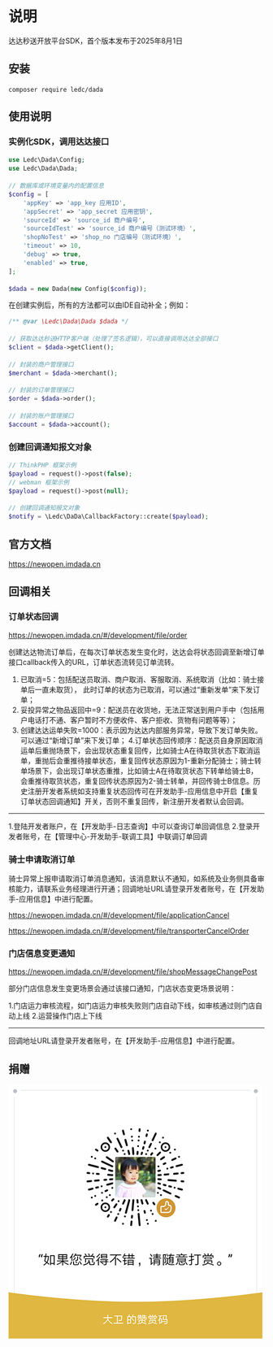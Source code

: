 # 说明

达达秒送开放平台SDK，首个版本发布于2025年8月1日

## 安装

`composer require ledc/dada`

## 使用说明

### 实例化SDK，调用达达接口

```php
use Ledc\Dada\Config;
use Ledc\Dada\Dada;

// 数据库或环境变量内的配置信息
$config = [
    'appKey' => 'app_key 应用ID',
    'appSecret' => 'app_secret 应用密钥',
    'sourceId' => 'source_id 商户编号',
    'sourceIdTest' => 'source_id 商户编号（测试环境）',
    'shopNoTest' => 'shop_no 门店编号（测试环境）',
    'timeout' => 10,
    'debug' => true,
    'enabled' => true,
];

$dada = new Dada(new Config($config));
```

在创建实例后，所有的方法都可以由IDE自动补全；例如：

```php
/** @var \Ledc\Dada\Dada $dada */

// 获取达达秒送HTTP客户端（处理了签名逻辑），可以直接调用达达全部接口
$client = $dada->getClient();

// 封装的商户管理接口
$merchant = $dada->merchant();

// 封装的订单管理接口
$order = $dada->order();

// 封装的账户管理接口
$account = $dada->account();
```

### 创建回调通知报文对象

```php
// ThinkPHP 框架示例
$payload = request()->post(false);
// webman 框架示例
$payload = request()->post(null);

// 创建回调通知报文对象
$notify = \Ledc\DaDa\CallbackFactory::create($payload);
```

## 官方文档

https://newopen.imdada.cn

## 回调相关

### 订单状态回调

https://newopen.imdada.cn/#/development/file/order

创建达达物流订单后，在每次订单状态发生变化时，达达会将状态回调至新增订单接口callback传入的URL，订单状态流转见订单流转。

1. 已取消=5：包括配送员取消、商户取消、客服取消、系统取消（比如：骑士接单后一直未取货）， 此时订单的状态为已取消，可以通过“重新发单”来下发订单；
2. 妥投异常之物品返回中=9：配送员在收货地，无法正常送到用户手中（包括用户电话打不通、客户暂时不方便收件、客户拒收、货物有问题等等）；
3. 创建达达运单失败=1000：表示因为达达内部服务异常，导致下发订单失败。可以通过“新增订单”来下发订单；
   4.订单状态回传顺序：配送员自身原因取消运单后重抛场景下，会出现状态重复回传，比如骑士A在待取货状态下取消运单，重抛后会重推待接单状态，重复回传状态原因为1-重新分配骑士；骑士转单场景下，会出现订单状态重推，比如骑士A在待取货状态下转单给骑士B，会重推待取货状态，重复回传状态原因为2-骑士转单，并回传骑士B信息。历史注册开发者系统如支持重复状态回传可在开发助手-应用信息中开启【重复订单状态回调通知】开关，否则不重复回传，新注册开发者默认会回调。

-------

1.登陆开发者账户，在【开发助手-日志查询】中可以查询订单回调信息
2.登录开发者账号，在【管理中心-开发助手-联调工具】中联调订单回调

### 骑士申请取消订单

骑士异常上报申请取消订单消息通知，该消息默认不通知，如系统及业务侧具备审核能力，请联系业务经理进行开通；回调地址URL请登录开发者账号，在【开发助手-应用信息】中进行配置。

https://newopen.imdada.cn/#/development/file/applicationCancel

https://newopen.imdada.cn/#/development/file/transporterCancelOrder

### 门店信息变更通知

https://newopen.imdada.cn/#/development/file/shopMessageChangePost

部分门店信息发生变更场景会通过该接口通知，门店状态变更场景说明：

1.门店运力审核流程，如门店运力审核失败则门店自动下线，如审核通过则门店自动上线
2.运营操作门店上下线

-------

回调地址URL请登录开发者账号，在【开发助手-应用信息】中进行配置。

## 捐赠

![reward](reward.png)
